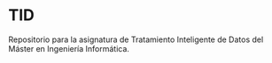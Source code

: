 # TID
Repositorio para la asignatura de Tratamiento Inteligente de Datos del Máster en Ingeniería Informática.
